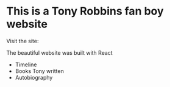 # This is a Tony Robbins fan boy website

Visit the site: 

The beautiful website was built with React

- Timeline
- Books Tony written
- Autobiography

